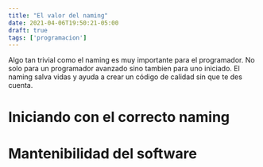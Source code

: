 ```yaml
---
title: "El valor del naming"
date: 2021-04-06T19:50:21-05:00
draft: true
tags: ['programacion']
---
```


Algo tan trivial como el naming es muy importante para el programador. No solo para un programador avanzado sino tambien para uno iniciado. El naming salva vidas y ayuda a crear un código de calidad sin que te des cuenta.

# Iniciando con el correcto naming

# Mantenibilidad del software
